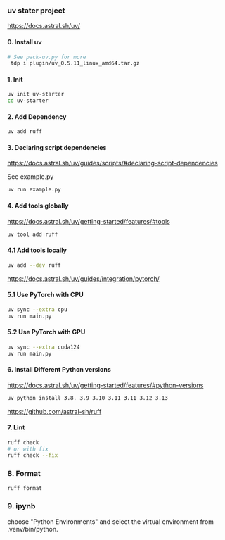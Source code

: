 ### uv stater project

https://docs.astral.sh/uv/

#### 0. Install uv

```bash
# See pack-uv.py for more
 tdp i plugin/uv_0.5.11_linux_amd64.tar.gz
```

#### 1. Init

```bash
uv init uv-starter
cd uv-starter
```

#### 2. Add Dependency

```bash
uv add ruff
```

#### 3. Declaring script dependencies

https://docs.astral.sh/uv/guides/scripts/#declaring-script-dependencies

See example.py

```bash
uv run example.py
```

#### 4. Add tools globally

https://docs.astral.sh/uv/getting-started/features/#tools

```bash
uv tool add ruff
```

#### 4.1 Add tools locally

```bash
uv add --dev ruff
```

https://docs.astral.sh/uv/guides/integration/pytorch/

#### 5.1 Use PyTorch with CPU

```bash
uv sync --extra cpu
uv run main.py
```

#### 5.2 Use PyTorch with GPU

```bash
uv sync --extra cuda124
uv run main.py
```

#### 6. Install Different Python versions

https://docs.astral.sh/uv/getting-started/features/#python-versions

```bash
uv python install 3.8. 3.9 3.10 3.11 3.11 3.12 3.13
```

https://github.com/astral-sh/ruff

#### 7. Lint

```bash
ruff check
# or with fix
ruff check --fix
```

### 8. Format

```bash
ruff format
```

### 9. ipynb

choose "Python Environments" and select the virtual environment from .venv/bin/python.
